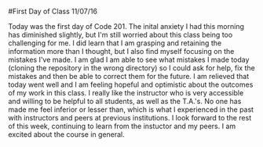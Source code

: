 #First Day of Class 11/07/16

Today was the first day of Code 201. The inital anxiety I had this morning has diminished slightly, but I'm still worried about this class being too challenging for me. I did learn that I am grasping and retaining the information more than I thought, but I also find myself focusing on the mistakes I've made. I am glad I am able to see what mistakes I made today (cloning the repository in the wrong directory) so I could ask for help, fix the mistakes and then be able to correct them for the future. I am relieved that today went well and I am feeling hopeful and optimistic about the outcomes of my work in this class. I really like the instructor who is very accessible and willing to be helpful to all students, as well as the T.A.'s. No one has made me feel inferior or lesser than, which is what I experienced in the past with instructors and peers at previous institutions. I look forward to the rest of this week, continuing to learn from the instuctor and my peers. I am excited about the course in general. 
